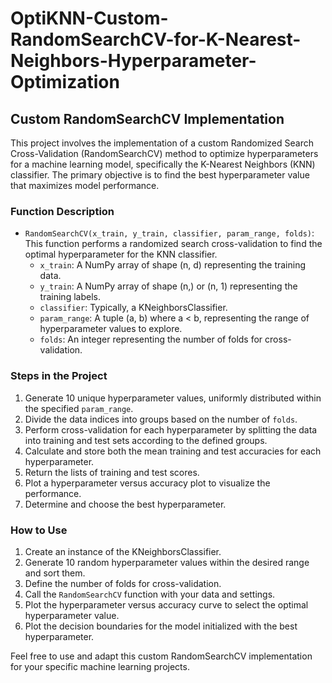 # OptiKNN-Custom-RandomSearchCV-for-K-Nearest-Neighbors-Hyperparameter-Optimization

## Custom RandomSearchCV Implementation

This project involves the implementation of a custom Randomized Search Cross-Validation (RandomSearchCV) method to optimize hyperparameters for a machine learning model, specifically the K-Nearest Neighbors (KNN) classifier. The primary objective is to find the best hyperparameter value that maximizes model performance.

### Function Description

- `RandomSearchCV(x_train, y_train, classifier, param_range, folds)`: This function performs a randomized search cross-validation to find the optimal hyperparameter for the KNN classifier.
  - `x_train`: A NumPy array of shape (n, d) representing the training data.
  - `y_train`: A NumPy array of shape (n,) or (n, 1) representing the training labels.
  - `classifier`: Typically, a KNeighborsClassifier.
  - `param_range`: A tuple (a, b) where a < b, representing the range of hyperparameter values to explore.
  - `folds`: An integer representing the number of folds for cross-validation.

### Steps in the Project

1. Generate 10 unique hyperparameter values, uniformly distributed within the specified `param_range`.
2. Divide the data indices into groups based on the number of `folds`.
3. Perform cross-validation for each hyperparameter by splitting the data into training and test sets according to the defined groups.
4. Calculate and store both the mean training and test accuracies for each hyperparameter.
5. Return the lists of training and test scores.
6. Plot a hyperparameter versus accuracy plot to visualize the performance.
7. Determine and choose the best hyperparameter.

### How to Use

1. Create an instance of the KNeighborsClassifier.
2. Generate 10 random hyperparameter values within the desired range and sort them.
3. Define the number of folds for cross-validation.
4. Call the `RandomSearchCV` function with your data and settings.
5. Plot the hyperparameter versus accuracy curve to select the optimal hyperparameter value.
6. Plot the decision boundaries for the model initialized with the best hyperparameter.

Feel free to use and adapt this custom RandomSearchCV implementation for your specific machine learning projects.

